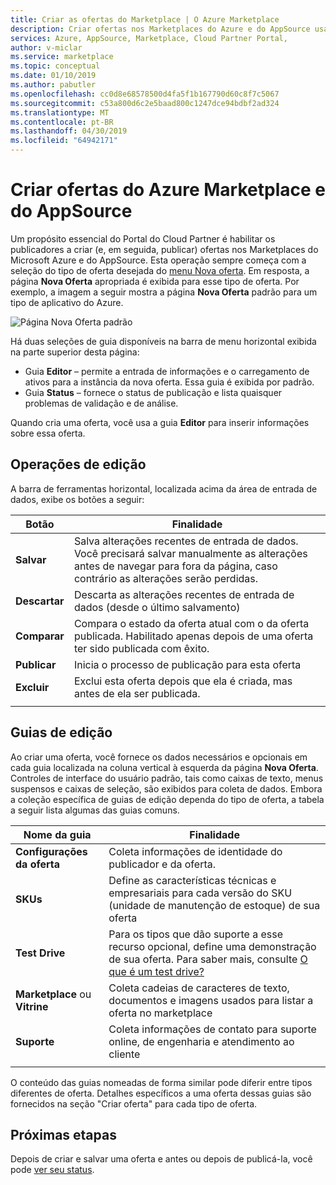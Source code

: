 ```yaml
---
title: Criar as ofertas do Marketplace | O Azure Marketplace
description: Criar ofertas nos Marketplaces do Azure e do AppSource usando o Portal do Cloud Partner
services: Azure, AppSource, Marketplace, Cloud Partner Portal,
author: v-miclar
ms.service: marketplace
ms.topic: conceptual
ms.date: 01/10/2019
ms.author: pabutler
ms.openlocfilehash: cc0d8e68578500d4fa5f1b167790d60c8f7c5067
ms.sourcegitcommit: c53a800d6c2e5baad800c1247dce94bdbf2ad324
ms.translationtype: MT
ms.contentlocale: pt-BR
ms.lasthandoff: 04/30/2019
ms.locfileid: "64942171"
---
```

# <a name="create-azure-marketplace-and-appsource-offers"></a>Criar ofertas do Azure Marketplace e do AppSource

Um propósito essencial do Portal do Cloud Partner é habilitar os publicadores a criar (e, em seguida, publicar) ofertas nos Marketplaces do Microsoft Azure e do AppSource.  Esta operação sempre começa com a seleção do tipo de oferta desejada do [menu Nova oferta](../portal-tour/cpp-new-offer-menu.md).  Em resposta, a página **Nova Oferta** apropriada é exibida para esse tipo de oferta.  Por exemplo, a imagem a seguir mostra a página **Nova Oferta** padrão para um tipo de aplicativo do Azure.

![Página Nova Oferta padrão](./media/new-offer-page.png)

Há duas seleções de guia disponíveis na barra de menu horizontal exibida na parte superior desta página: 
- Guia **Editor** – permite a entrada de informações e o carregamento de ativos para a instância da nova oferta.  Essa guia é exibida por padrão.
- Guia **Status** – fornece o status de publicação e lista quaisquer problemas de validação e de análise. 

Quando cria uma oferta, você usa a guia **Editor** para inserir informações sobre essa oferta. 

## <a name="editing-operations"></a>Operações de edição

A barra de ferramentas horizontal, localizada acima da área de entrada de dados, exibe os botões a seguir:

|   Botão    |   Finalidade                                                          |
|   ------    |  --------                                                          |
| **Salvar**    | Salva alterações recentes de entrada de dados.  Você precisará salvar manualmente as alterações antes de navegar para fora da página, caso contrário as alterações serão perdidas. | 
| **Descartar** | Descarta as alterações recentes de entrada de dados (desde o último salvamento)             |
| **Comparar** | Compara o estado da oferta atual com o da oferta publicada.  Habilitado apenas depois de uma oferta ter sido publicada com êxito.  |
| **Publicar** | Inicia o processo de publicação para esta oferta                       |
| **Excluir**  | Exclui esta oferta depois que ela é criada, mas antes de ela ser publicada. |
|   |   |


## <a name="editing-tabs"></a>Guias de edição

Ao criar uma oferta, você fornece os dados necessários e opcionais em cada guia localizada na coluna vertical à esquerda da página **Nova Oferta**.  Controles de interface do usuário padrão, tais como caixas de texto, menus suspensos e caixas de seleção, são exibidos para coleta de dados.  Embora a coleção específica de guias de edição dependa do tipo de oferta, a tabela a seguir lista algumas das guias comuns.

|      Nome da guia       |   Finalidade                                                            |
|      --------       |   -------                                                            |
| **Configurações da oferta**  | Coleta informações de identidade do publicador e da oferta.                    |
| **SKUs**            | Define as características técnicas e empresariais para cada versão do SKU (unidade de manutenção de estoque) de sua oferta |
| **Test Drive**      | Para os tipos que dão suporte a esse recurso opcional, define uma demonstração de sua oferta.  Para saber mais, consulte [O que é um test drive?](../test-drive/what-is-test-drive.md)  |
| **Marketplace** ou **Vitrine** | Coleta cadeias de caracteres de texto, documentos e imagens usados para listar a oferta no marketplace |
| **Suporte**         | Coleta informações de contato para suporte online, de engenharia e atendimento ao cliente  |
|  |  |

O conteúdo das guias nomeadas de forma similar pode diferir entre tipos diferentes de oferta.  Detalhes específicos a uma oferta dessas guias são fornecidos na seção "Criar oferta" para cada tipo de oferta.


## <a name="next-steps"></a>Próximas etapas

Depois de criar e salvar uma oferta e antes ou depois de publicá-la, você pode [ver seu status](./cpp-view-status-offer.md).
